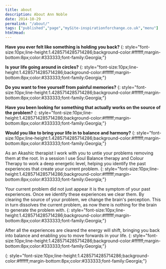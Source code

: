 ```yaml
---
title: about
description: About Ann Noble
date: 2014-10-29
permalink: "/about/"
tags: ["published","page","mySite-inspirationforchange.co.uk","menu"]
htmlHead: 
---
```


**Have you ever felt like something is holding you back?**
{:  style="font-size:10px;line-height:1.4285714285714286;background-color:#ffffff;margin-bottom:8px;color:#333333;font-family:Georgia;"}

**Is your life going around in circles?**
{:  style="font-size:10px;line-height:1.4285714285714286;background-color:#ffffff;margin-bottom:8px;color:#333333;font-family:Georgia;"}

**Do you want to free yourself from painful memories?**
{:  style="font-size:10px;line-height:1.4285714285714286;background-color:#ffffff;margin-bottom:8px;color:#333333;font-family:Georgia;"}

**Have you been looking for something that actually works on the source of the problem?**
{:  style="font-size:10px;line-height:1.4285714285714286;background-color:#ffffff;margin-bottom:8px;color:#333333;font-family:Georgia;"}

**Would you like to bring your life in to balance and harmony?**
{:  style="font-size:10px;line-height:1.4285714285714286;background-color:#ffffff;margin-bottom:8px;color:#333333;font-family:Georgia;"}

As an Akashic therapist I work with you to untie your problems removing them at the root. In a session I use Soul Balance therapy and Colour Therapy to work a deep energetic level, helping you identify the past experiences that create your current problem.
{:  style="font-size:10px;line-height:1.4285714285714286;background-color:#ffffff;margin-bottom:8px;color:#333333;font-family:Georgia;"}

Your current problem did not just appear it is the symptom of your past experiences. Once we identify these experiences we clear them. By clearing the source of your problem, we change the brain's perception. This in turn dissolves the current problem, as now there is nothing for the brain to generate the problem with.
{:  style="font-size:10px;line-height:1.4285714285714286;background-color:#ffffff;margin-bottom:8px;color:#333333;font-family:Georgia;"}

After all the experiences are cleared the energy will shift, bringing you back into balance and enabling you to move forwards in your life.
{:  style="font-size:10px;line-height:1.4285714285714286;background-color:#ffffff;margin-bottom:8px;color:#333333;font-family:Georgia;"}


{:  style="font-size:10px;line-height:1.4285714285714286;background-color:#ffffff;margin-bottom:8px;color:#333333;font-family:Georgia;"}

